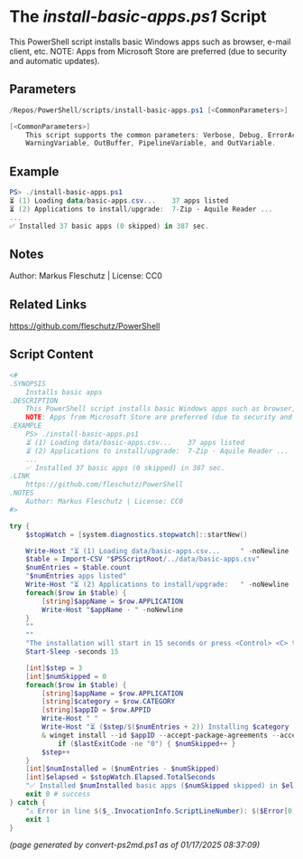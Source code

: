 The *install-basic-apps.ps1* Script
===========================

This PowerShell script installs basic Windows apps such as browser, e-mail client, etc.
NOTE: Apps from Microsoft Store are preferred (due to security and automatic updates).

Parameters
----------
```powershell
/Repos/PowerShell/scripts/install-basic-apps.ps1 [<CommonParameters>]

[<CommonParameters>]
    This script supports the common parameters: Verbose, Debug, ErrorAction, ErrorVariable, WarningAction, 
    WarningVariable, OutBuffer, PipelineVariable, and OutVariable.
```

Example
-------
```powershell
PS> ./install-basic-apps.ps1
⏳ (1) Loading data/basic-apps.csv...    37 apps listed
⏳ (2) Applications to install/upgrade:  7-Zip · Aquile Reader ...
...
✅ Installed 37 basic apps (0 skipped) in 387 sec.

```

Notes
-----
Author: Markus Fleschutz | License: CC0

Related Links
-------------
https://github.com/fleschutz/PowerShell

Script Content
--------------
```powershell
<#
.SYNOPSIS
	Installs basic apps
.DESCRIPTION
	This PowerShell script installs basic Windows apps such as browser, e-mail client, etc.
	NOTE: Apps from Microsoft Store are preferred (due to security and automatic updates). 
.EXAMPLE
	PS> ./install-basic-apps.ps1
	⏳ (1) Loading data/basic-apps.csv...    37 apps listed
	⏳ (2) Applications to install/upgrade:  7-Zip · Aquile Reader ...
	...
	✅ Installed 37 basic apps (0 skipped) in 387 sec.
.LINK
	https://github.com/fleschutz/PowerShell
.NOTES
	Author: Markus Fleschutz | License: CC0
#>

try {
	$stopWatch = [system.diagnostics.stopwatch]::startNew()

	Write-Host "⏳ (1) Loading data/basic-apps.csv...     " -noNewline
	$table = Import-CSV "$PSScriptRoot/../data/basic-apps.csv"
	$numEntries = $table.count
	"$numEntries apps listed"
	Write-Host "⏳ (2) Applications to install/upgrade:   " -noNewline
	foreach($row in $table) {
		[string]$appName = $row.APPLICATION
		Write-Host "$appName · " -noNewline
	}
	""
	""
	"The installation will start in 15 seconds or press <Control> <C> to abort..."
	Start-Sleep -seconds 15

	[int]$step = 3
	[int]$numSkipped = 0
	foreach($row in $table) {
		[string]$appName = $row.APPLICATION
		[string]$category = $row.CATEGORY
		[string]$appID = $row.APPID
		Write-Host " "
		Write-Host "⏳ ($step/$($numEntries + 2)) Installing $category '$appName'..."
		& winget install --id $appID --accept-package-agreements --accept-source-agreements
        	if ($lastExitCode -ne "0") { $numSkipped++ }
		$step++
	}
	[int]$numInstalled = ($numEntries - $numSkipped)
	[int]$elapsed = $stopWatch.Elapsed.TotalSeconds
	"✅ Installed $numInstalled basic apps ($numSkipped skipped) in $elapsed sec."
	exit 0 # success
} catch {
	"⚠️ Error in line $($_.InvocationInfo.ScriptLineNumber): $($Error[0])"
	exit 1
}
```

*(page generated by convert-ps2md.ps1 as of 01/17/2025 08:37:09)*
